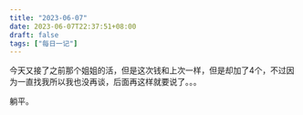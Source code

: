 ```yaml
---
title: "2023-06-07"
date: 2023-06-07T22:37:51+08:00
draft: false
tags: ["每日一记"]
---
```


今天又接了之前那个姐姐的活，但是这次钱和上次一样，但是却加了4个，不过因为一直找我所以我也没再谈，后面再这样就要说了。。。


躺平。